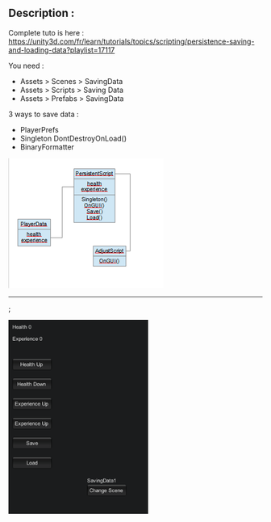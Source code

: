 ## Description :

Complete tuto is here :
https://unity3d.com/fr/learn/tutorials/topics/scripting/persistence-saving-and-loading-data?playlist=17117

You need :
- Assets > Scenes > SavingData
- Assets > Scripts > Saving Data
- Assets > Prefabs > SavingData

3 ways to save data :
- PlayerPrefs
- Singleton DontDestroyOnLoad()
- BinaryFormatter


![GitHub Logo](schemaObject.png)

<hr/>;

![GitHub Logo](schemaResult.png)